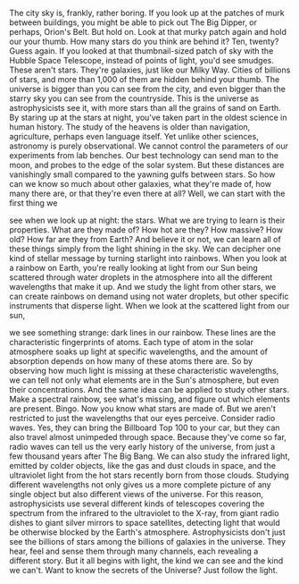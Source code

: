 
The city sky is, frankly, rather boring.
If you look up at the patches of
murk between buildings,
you might be able to pick out
The Big Dipper,
or perhaps, Orion&#39;s Belt.
But hold on. 
Look at that murky patch again
and hold our your thumb.
How many stars do you think
are behind it?
Ten, twenty? Guess again.
If you looked at that
thumbnail-sized patch of sky
with the Hubble Space Telescope,
instead of points of light,
you&#39;d see smudges.
These aren&#39;t stars.
They&#39;re galaxies, just like our Milky Way.
Cities of billions of stars,
and more than 1,000 of them
are hidden behind your thumb.
The universe is bigger than
you can see from the city,
and even bigger than the starry sky
you can see from the countryside.
This is the universe as 
astrophysicists see it,
with more stars than all the grains
of sand on Earth.
By staring up at the stars at night,
you&#39;ve taken part in the oldest science
in human history.
The study of the heavens is older than
navigation, agriculture, perhaps
even language itself.
Yet unlike other sciences,
astronomy is purely observational.
We cannot control the parameters
of our experiments from lab benches.
Our best technology can send
man to the moon,
and probes to the edge of 
the solar system.
But these distances are vanishingly small
compared to the yawning gulfs 
between stars.
So how can we know so much
about other galaxies,
what they&#39;re made of, how many there are,
or that they&#39;re even there at all?
Well, we can start with the first thing we

see when we look up at night: the stars.
What we are trying to learn
is their properties.
What are they made of? How hot are they?
How massive? How old?
How far are they from Earth?
And believe it or not,
we can learn all of these things
simply from the light shining in the sky.
We can decipher one kind of stellar message
by turning starlight into rainbows.
When you look at a rainbow on Earth,
you&#39;re really looking at light
from our Sun
being scattered through water droplets
in the atmosphere
into all the different wavelengths
that make it up.
And we study the light from other stars,
we can create rainbows on demand
using not water droplets,
but other specific instruments that
disperse light.
When we look at the scattered
light from our sun,

we see something strange:
dark lines in our rainbow.
These lines are the characteristic
fingerprints of atoms.
Each type of atom in the solar atmosphere
soaks up light at specific wavelengths,
and the amount of absorption depends on
how many of these atoms there are.
So by observing how much light is missing
at these characteristic wavelengths,
we can tell not only what elements are
in the Sun&#39;s atmosphere,
but even their concentrations.
And the same idea can be applied to
study other stars.
Make a spectral rainbow, 
see what&#39;s missing,
and figure out which elements are present.
Bingo. Now you know what stars
are made of.
But we aren&#39;t restricted to just
the wavelengths that our eyes perceive.
Consider radio waves.
Yes, they can bring the Billboard Top 100
to your car,
but they can also travel almost
unimpeded through space.
Because they&#39;ve come so far,
radio waves can tell us the very
early history of the universe,
from just a few thousand years
after The Big Bang.
We can also study the infrared light,
emitted by colder objects,
like the gas and dust clouds in space,
and the ultraviolet light from the hot
stars recently born from those clouds.
Studying different wavelengths 
not only gives us
a more complete picture
of any single object
but also different views of the universe.
For this reason, astrophysicists use
several different kinds of telescopes
covering the spectrum from the infrared
to the ultraviolet to the X-ray,
from giant radio dishes to giant
silver mirrors to space satellites,
detecting light that would be otherwise
blocked by the Earth&#39;s atmosphere.
Astrophysicists don&#39;t just see
the billions of stars among
the billions of galaxies in the universe.
They hear, feel and sense them
through many channels,
each revealing a different story.
But it all begins with light,
the kind we can see and the kind we can&#39;t.
Want to know the secrets of the Universe?
Just follow the light.
